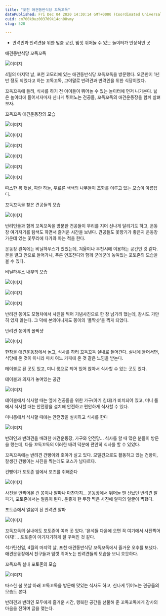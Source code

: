 ```yaml
---
title: "포천 애견동반식당 꼬독꼬독"
datePublished: Fri Dec 04 2020 14:30:14 GMT+0000 (Coordinated Universal Time)
cuid: cm700k9uz003709k14cn08vmy
slug: 520

---
```



- 반려인과 반려견을 위한 맞춤 공간, 맘껏 뛰어놀 수 있는 놀이터가 인상적인 곳

애견동반식당 꼬독꼬독

![이미지](https://cdn.hashnode.com/res/hashnode/image/upload/v1739250000499/e60b3b8d-7ce1-4279-992c-21e53aedc812.jpeg)

4월의 마지막 날, 포천 고모리에 있는 애견동반식당 꼬독꼬독을 방문했다. 오픈한지 1년 반 정도 되었다고 하는 꼬독꼬독, 그야말로 반려견과 반려인을 위한 식당이었다.

꼬독꼬독에 들려, 식사를 하기 전 아이들이 뛰어놀 수 있는 놀이터에 먼저 나가본다. 넓은 놀이터에 들어서자마자 신나게 뛰어노는 견공들, 꼬독꼬독의 애견운동장을 함께 살펴보자.

꼬독꼬독 애견운동장의 모습

![이미지](https://cdn.hashnode.com/res/hashnode/image/upload/v1739250002387/342d8aca-94db-46c2-b5b2-8219c87a3231.jpeg)

![이미지](https://cdn.hashnode.com/res/hashnode/image/upload/v1739250004292/66dd07d4-e29f-476b-9ef1-7ba7a3f6a6b6.jpeg)

![이미지](https://cdn.hashnode.com/res/hashnode/image/upload/v1739250006240/0868921a-77b6-459d-9806-55134f921e5f.jpeg)

![이미지](https://cdn.hashnode.com/res/hashnode/image/upload/v1739250008312/d034b62c-4308-4a08-a246-46e460eea016.jpeg)

![이미지](https://cdn.hashnode.com/res/hashnode/image/upload/v1739250010280/40329697-26d2-4be8-a2b4-a944a255d5e0.jpeg)

![이미지](https://cdn.hashnode.com/res/hashnode/image/upload/v1739250012095/b60a63df-daec-4d70-862f-62b7dea66fbf.jpeg)

따스한 봄 햇살, 파란 하늘, 푸르른 색색의 나무들이 조화를 이루고 있는 모습이 아름답다.

꼬독꼬독을 찾은 견공들의 모습

![이미지](https://cdn.hashnode.com/res/hashnode/image/upload/v1739250013858/4c4b9881-4983-48ba-bda5-832329269aa0.jpeg)

반려인들과 함께 꼬독꼬독을 방문한 견공들이 무리를 지어 신나게 달리기도 하고, 운동장 여기저기를 탐색도 하면서 즐거운 시간을 보낸다. 견공들도 꽃향기가 좋은지 운동장 가운데 있는 꽃무리에 다가와 아는 척을 한다.

운동장 왼쪽에는 비닐하우스가 있었는데, 겨울이나 우천시에 이용하는 공간인 것 같다. 문을 열고 안으로 들어가니, 푸른 인조잔디와 함께 군데군데 놓여있는 포토존의 모습을 볼 수 있다.

비닐하우스 내부의 모습

![이미지](https://cdn.hashnode.com/res/hashnode/image/upload/v1739250015890/63974722-a56f-4ee4-bad0-6b6940e4e440.jpeg)

![이미지](https://cdn.hashnode.com/res/hashnode/image/upload/v1739250017884/7ca50f2b-9187-46a7-83d8-c3c223ae40e0.jpeg)

![이미지](https://cdn.hashnode.com/res/hashnode/image/upload/v1739250019954/9598fc35-b6b2-476a-870b-6767242e6d51.jpeg)

반려견 쫑이도 모형차에서 사진을 찍어 기념사진으로 한 장 남기려 했는데, 잠시도 가만히 있지 않는다. 그 덕에 본의아니게도 쫑이의 '폴짝샷'을 찍게 되었다.

반려견 쫑이의 폴짝샷

![이미지](https://cdn.hashnode.com/res/hashnode/image/upload/v1739250021614/2c0e2a09-2a75-462d-a415-dfe59da658a6.jpeg)

한참을 애견운동장에서 놀고, 식사를 하러 꼬독꼬독 실내로 들어간다. 실내에 들어서면, 식당에 온 것이 아니라 마치 여느 카페에 온 것 같은 느낌을 받는다.

테이블로 된 곳도 있고, 미니 룸으로 되어 있어 앉아서 식사할 수 있는 곳도 있다.

테이블과 의자가 놓여있는 공간

![이미지](https://cdn.hashnode.com/res/hashnode/image/upload/v1739250023347/7dca1fb9-7ac7-42b0-9828-1f6c727b9be1.jpeg)

테이블에서 식사할 때는 옆에 견공들을 위한 가구(아기 침대)가 비치되어 있고, 미니 룸에서 식사할 때는 안전망을 설치해 안전하고 편안하게 식사할 수 있다.

미니룸에서 식사할 때에는 안전망을 설치하고 식사를 한다

![이미지](https://cdn.hashnode.com/res/hashnode/image/upload/v1739250024996/ee8abdfc-3d1f-4a75-a41b-37deccdee43c.jpeg)

반려인과 반려견을 배려한 애견운동장, 가구와 안전망... 식사를 할 때 많은 분들이 방문을 했는데, 다들 꼬독꼬독의 이러한 배려 덕분에 편안히 식사를 할 수 있었다.

꼬독꼬독에는 반려견 건빵이와 호야가 살고 있다. 모델견으로도 활동하고 있는 건빵이, 잘생긴 건빵이는 사진을 찍는데도 포스가 남다르다.

건빵이가 포토존 앞에서 포즈를 취해준다

![이미지](https://cdn.hashnode.com/res/hashnode/image/upload/v1739250026758/bf16f133-b748-4a86-a4e6-4ca956d49b79.jpeg)

사진을 안찍어본 건 쫑이나 알파나 마찬가지... 운동장에서 뛰어놀 땐 신났던 반려견 알파가, 포토존에서는 얼음이 된다. 운좋게 한 두장 찍은 사진에 알파의 얼굴이 찍혔다.

포토존에서 얼음이 된 반려견 알파

![이미지](https://cdn.hashnode.com/res/hashnode/image/upload/v1739250028706/f9ef373d-e91d-4a33-9434-28c482ce7255.jpeg)

꼬독꼬독의 실내에도 포토존이 여러 곳 있다. '욘석들 다음에 오면 꼭 여기에서 사진찍어야지!'... 포토존이 아기자기하게 잘 꾸며진 것 같다.

석가탄신일, 4월의 마지막 날, 포천 애견동반식당 꼬독꼬독에서 즐거운 오후를 보냈다. 애견운동장에서 친구들과 맘껏 뛰어노는 반려견들의 모습을 보니 흐뭇하다.

꼬독꼬독 실내 포토존의 모습

![이미지](https://cdn.hashnode.com/res/hashnode/image/upload/v1739250030930/1d6f6f34-35e7-49c5-bf0c-f00cf6285525.jpeg)

따스한 봄 햇살 아래 꼬독꼬독을 방문해 맛있는 식사도 하고, 신나게 뛰어노는 견공들의 모습도 본다.

반려견과 반려인 모두에게 즐거운 시간, 행복한 공간을 선물해 준 꼬독꼬독에게 감사의 마음을 전하며 글을 맺는다.
